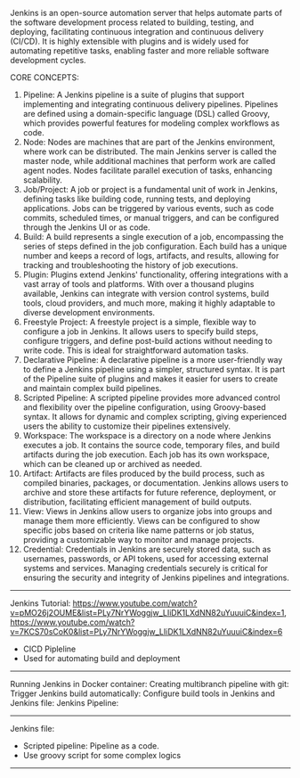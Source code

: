 Jenkins is an open-source automation server that helps automate parts of the software development process related to building, testing, and deploying, facilitating continuous integration and continuous delivery (CI/CD). It is highly extensible with plugins and is widely used for automating repetitive tasks, enabling faster and more reliable software development cycles.

CORE CONCEPTS:

1. Pipeline: A Jenkins pipeline is a suite of plugins that support implementing and integrating continuous delivery pipelines. Pipelines are defined using a domain-specific language (DSL) called Groovy, which provides powerful features for modeling complex workflows as code.
2. Node: Nodes are machines that are part of the Jenkins environment, where work can be distributed. The main Jenkins server is called the master node, while additional machines that perform work are called agent nodes. Nodes facilitate parallel execution of tasks, enhancing scalability.
3. Job/Project: A job or project is a fundamental unit of work in Jenkins, defining tasks like building code, running tests, and deploying applications. Jobs can be triggered by various events, such as code commits, scheduled times, or manual triggers, and can be configured through the Jenkins UI or as code.
4. Build: A build represents a single execution of a job, encompassing the series of steps defined in the job configuration. Each build has a unique number and keeps a record of logs, artifacts, and results, allowing for tracking and troubleshooting the history of job executions.
5. Plugin: Plugins extend Jenkins' functionality, offering integrations with a vast array of tools and platforms. With over a thousand plugins available, Jenkins can integrate with version control systems, build tools, cloud providers, and much more, making it highly adaptable to diverse development environments.
6. Freestyle Project: A freestyle project is a simple, flexible way to configure a job in Jenkins. It allows users to specify build steps, configure triggers, and define post-build actions without needing to write code. This is ideal for straightforward automation tasks.
7. Declarative Pipeline: A declarative pipeline is a more user-friendly way to define a Jenkins pipeline using a simpler, structured syntax. It is part of the Pipeline suite of plugins and makes it easier for users to create and maintain complex build pipelines.
8. Scripted Pipeline: A scripted pipeline provides more advanced control and flexibility over the pipeline configuration, using Groovy-based syntax. It allows for dynamic and complex scripting, giving experienced users the ability to customize their pipelines extensively.
9. Workspace: The workspace is a directory on a node where Jenkins executes a job. It contains the source code, temporary files, and build artifacts during the job execution. Each job has its own workspace, which can be cleaned up or archived as needed.
10. Artifact: Artifacts are files produced by the build process, such as compiled binaries, packages, or documentation. Jenkins allows users to archive and store these artifacts for future reference, deployment, or distribution, facilitating efficient management of build outputs.
11. View: Views in Jenkins allow users to organize jobs into groups and manage them more efficiently. Views can be configured to show specific jobs based on criteria like name patterns or job status, providing a customizable way to monitor and manage projects.
12. Credential: Credentials in Jenkins are securely stored data, such as usernames, passwords, or API tokens, used for accessing external systems and services. Managing credentials securely is critical for ensuring the security and integrity of Jenkins pipelines and integrations.

---

Jenkins Tutorial:
https://www.youtube.com/watch?v=pMO26j2OUME&list=PLy7NrYWoggjw_LIiDK1LXdNN82uYuuuiC&index=1,
https://www.youtube.com/watch?v=7KCS70sCoK0&list=PLy7NrYWoggjw_LIiDK1LXdNN82uYuuuiC&index=6

- CICD Pipleline
- Used for automating build and deployment

---

Running Jenkins in Docker container:
Creating multibranch pipeline with git:
Trigger Jenkins build automatically:
Configure build tools in Jenkins and Jenkins file:
Jenkins Pipeline:

---

Jenkins file:

- Scripted pipeline: Pipeline as a code.
- Use groovy script for some complex logics

---

